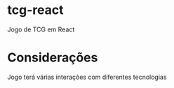 # tcg-react
Jogo de TCG  em React

# Considerações
Jogo terá várias interações com diferentes tecnologias
